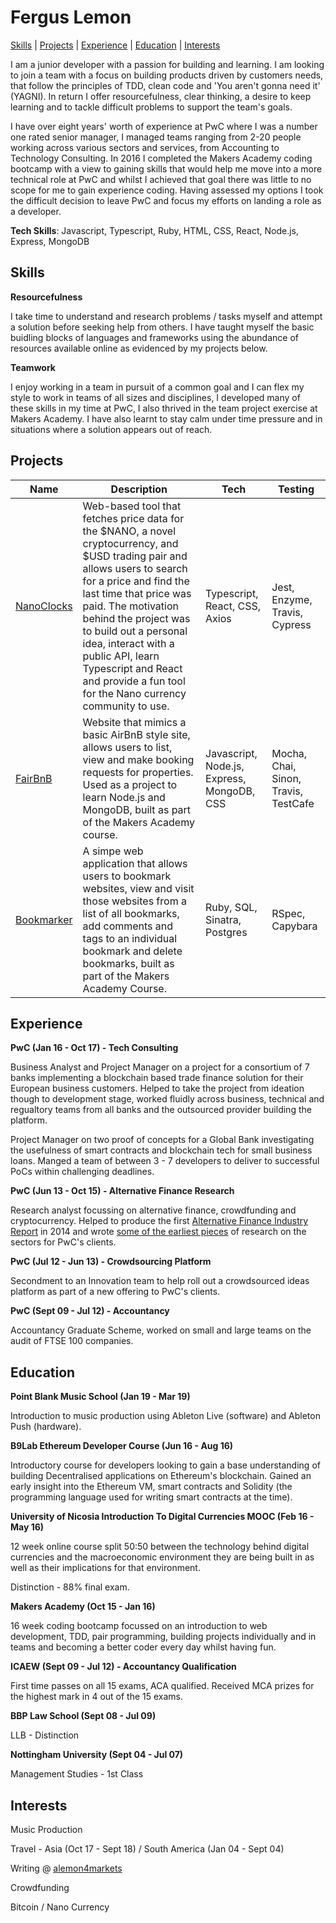 # Fergus Lemon
[Skills](#skills) | [Projects](#projects) | [Experience](#experience) | [Education](#education) | [Interests](#interests)

I am a junior developer with a passion for building and learning. I am looking to join a team with a focus on building products driven by customers needs, that follow the principles of TDD, clean code and 'You aren't gonna need it' (YAGNI).  In return I offer resourcefulness, clear thinking, a desire to keep learning and to tackle difficult problems to support the team's goals. 

I have over eight years' worth of experience at PwC where I was a number one rated senior manager, I managed teams ranging from 2-20 people working across various sectors and services, from Accounting to Technology Consulting.  In 2016 I completed the Makers Academy coding bootcamp with a view to gaining skills that would help me move into a more technical role at PwC and whilst I achieved that goal there was little to no scope for me to gain experience coding.  Having assessed my options I took the difficult decision to leave PwC and focus my efforts on landing a role as a developer.

**Tech Skills**: Javascript, Typescript, Ruby, HTML, CSS, React, Node.js, Express, MongoDB

## Skills

**Resourcefulness**

I take time to understand and research problems / tasks myself and attempt a solution before seeking help from others.  I have taught myself the basic buidling blocks of languages and frameworks using the abundance of resources available online as evidenced by my projects below.

**Teamwork**

I enjoy working in a team in pursuit of a common goal and I can flex my style to work in teams of all sizes and disciplines, I developed many of these skills in my time at PwC, I also thrived in the team project exercise at Makers Academy. I have also learnt to stay calm under time pressure and in situations where a solution appears out of reach.



## Projects


| Name       | Description                     | Tech              | Testing       |
|------------|---------------------------------|-------------------|----------------
| [NanoClocks](https://github.com/FergusLemon/nanoclocks) | Web-based tool that fetches price data for the $NANO, a novel cryptocurrency, and $USD trading pair and allows users to search for a price and find the last time that price was paid.  The motivation behind the project was to build out a personal idea, interact with a public API, learn Typescript and React and provide a fun tool for the Nano currency community to use. | Typescript, React, CSS, Axios | Jest, Enzyme, Travis, Cypress |
| [FairBnB](https://github.com/FergusLemon/fairBnB) | Website that mimics a basic AirBnB style site, allows users to list, view and make booking requests for properties. Used as a project to learn Node.js and MongoDB, built as part of the Makers Academy course. | Javascript, Node.js, Express, MongoDB, CSS | Mocha, Chai, Sinon, Travis, TestCafe |
| [Bookmarker](https://github.com/FergusLemon/bookmarker) | A simpe web application that allows users to bookmark websites, view and visit those websites from a list of all bookmarks, add comments and tags to an individual bookmark and delete bookmarks, built as part of the Makers Academy Course.| Ruby, SQL, Sinatra, Postgres | RSpec, Capybara |


## Experience
**PwC (Jan 16 - Oct 17) - Tech Consulting**

Business Analyst and Project Manager on a project for a consortium of 7 banks implementing a blockchain based trade finance solution for their European business customers. Helped to take the project from ideation though to development stage, worked fluidly across business, technical and regualtory teams from all banks and the outsourced provider building the platform.

Project Manager on two proof of concepts for a Global Bank investigating the usefulness of smart contracts and blockchain tech for small business loans. Manged a team of between 3 - 7 developers to deliver to successful PoCs within challenging deadlines.

**PwC (Jun 13 - Oct 15) - Alternative Finance Research**

Research analyst focussing on alternative finance, crowdfunding and cryptocurrency. Helped to produce the first [Alternative Finance Industry Report](https://www.nesta.org.uk/report/understanding-alternative-finance-the-uk-alternative-finance-industry-report-2014/) in 2014 and wrote [some of the earliest pieces](https://pwc.blogs.com/deals/fergus-lemon/) of research on the sectors for PwC's clients.

**PwC (Jul 12 - Jun 13) - Crowdsourcing Platform**

Secondment to an Innovation team to help roll out a crowdsourced ideas platform as part of a new offering to PwC's clients.

**PwC (Sept 09 - Jul 12) - Accountancy**

Accountancy Graduate Scheme, worked on small and large teams on the audit of FTSE 100 companies.

## Education
**Point Blank Music School (Jan 19 - Mar 19)**

Introduction to music production using Ableton Live (software) and Ableton Push (hardware).

**B9Lab Ethereum Developer Course (Jun 16 - Aug 16)**

Introductory course for developers looking to gain a base understanding of building Decentralised applications on Ethereum's blockchain. Gained an early insight into the Ethereum VM, smart contracts and Solidity (the programming language used for writing smart contracts at the time).

**University of Nicosia Introduction To Digital Currencies MOOC (Feb 16 - May 16)**

12 week online course split 50:50 between the technology behind digital currencies and the macroeconomic environment they are being built in as well as their implications for that environment.

Distinction - 88% final exam.

**Makers Academy (Oct 15 - Jan 16)**

16 week coding bootcamp focussed on an introduction to web development, TDD, pair programming, building projects individually and in teams and becoming a better coder every day whilst having fun.

**ICAEW (Sept 09 - Jul 12) - Accountancy Qualification**

First time passes on all 15 exams, ACA qualified. Received MCA prizes for the highest mark in 4 out of the 15 exams.

**BBP Law School (Sept 08 - Jul 09)**

LLB - Distinction

**Nottingham University (Sept 04 - Jul 07)**

Management Studies - 1st Class

## Interests
Music Production

Travel - Asia (Oct 17 - Sept 18) / South America (Jan 04 - Sept 04)

Writing @ [alemon4markets](https://alemon4markets.com/)

Crowdfunding

Bitcoin / Nano Currency
